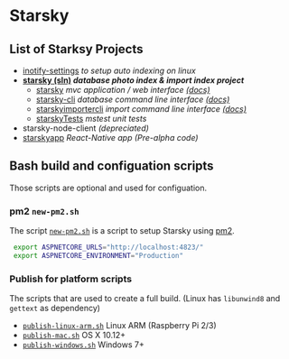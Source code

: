 # Starsky
## List of Starksy Projects
 - [inotify-settings](../inotify-settings) _to setup auto indexing on linux_
 - __[starsky (sln)](../starsky) _database photo index & import index project___
   - [starsky](../starsky/starsky)  _mvc application / web interface [(docs)](../starsky/starsky/readme.md)_
   - [starsky-cli](../starsky/starsky-cli)  _database command line interface [(docs)](../starsky/starsky-cli/readme.md)_
   - [starskyimportercli](../starsky/starskyimportercli)  _import command line interface [(docs)](../starsky/starskyimportercli/readme.md)_
   - [starskyTests](../starsky/starskyTests)  _mstest unit tests_
 - starsky-node-client  _(depreciated)_
 - [starskyapp](../starskyapp) _React-Native app (Pre-alpha code)_

## Bash build and configuation scripts

Those scripts are optional and used for configuation.

### pm2 `new-pm2.sh`
The script [`new-pm2.sh`](new-pm2.sh) is a script to setup Starsky using [pm2](http://pm2.keymetrics.io/).
```sh
 export ASPNETCORE_URLS="http://localhost:4823/"
 export ASPNETCORE_ENVIRONMENT="Production"
 ```

 ### Publish for platform scripts

 The scripts that are used to create a full build. (Linux has `libunwind8` and `gettext` as dependency)
  - [`publish-linux-arm.sh`](publish-linux-arm.sh) Linux ARM (Raspberry Pi 2/3)
  - [`publish-mac.sh`](publish-mac.sh) OS X 10.12+
  - [`publish-windows.sh`](publish-windows.sh) Windows 7+
